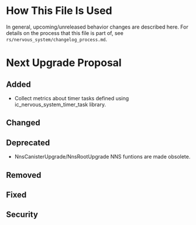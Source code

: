 # How This File Is Used

In general, upcoming/unreleased behavior changes are described here. For details
on the process that this file is part of, see
`rs/nervous_system/changelog_process.md`.


# Next Upgrade Proposal

## Added

* Collect metrics about timer tasks defined using ic_nervous_system_timer_task library.

## Changed

## Deprecated

* NnsCanisterUpgrade/NnsRootUpgrade NNS funtions are made obsolete.

## Removed

## Fixed

## Security
